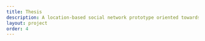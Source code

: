 ```yaml
---
title: Thesis
description: A location-based social network prototype oriented towards face-to-face conversation and away from surface-level interaction.
layout: project
order: 4
---
```


